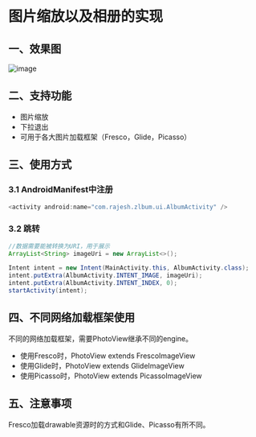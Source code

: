 # 图片缩放以及相册的实现

## 一、效果图
![image](https://raw.githubusercontent.com/zhufeng1222/Image/master/gallery/example.gif)

## 二、支持功能
- 图片缩放
- 下拉退出
- 可用于各大图片加载框架（Fresco，Glide，Picasso）

## 三、使用方式

### 3.1 AndroidManifest中注册
```java
<activity android:name="com.rajesh.zlbum.ui.AlbumActivity" />
```

### 3.2 跳转
```java
//数据需要能被转换为URI，用于展示
ArrayList<String> imageUri = new ArrayList<>();

Intent intent = new Intent(MainActivity.this, AlbumActivity.class);
intent.putExtra(AlbumActivity.INTENT_IMAGE, imageUri);
intent.putExtra(AlbumActivity.INTENT_INDEX, 0);
startActivity(intent);
```

## 四、不同网络加载框架使用
不同的网络加载框架，需要PhotoView继承不同的engine。

- 使用Fresco时，PhotoView extends FrescoImageView
- 使用Glide时，PhotoView extends GlideImageView
- 使用Picasso时，PhotoView extends PicassoImageView

## 五、注意事项
Fresco加载drawable资源时的方式和Glide、Picasso有所不同。
